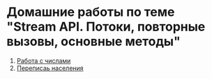 # Домашние работы по теме "Stream API. Потоки, повторные вызовы, основные методы"

1. [Работа с числами](https://github.com/dilav1941/3.2_Stream_API/tree/master/Calculator/src/com/company)
2. [Переписаь населения](https://github.com/dilav1941/3.2_Stream_API/tree/master/Сensus/src/com/company)
